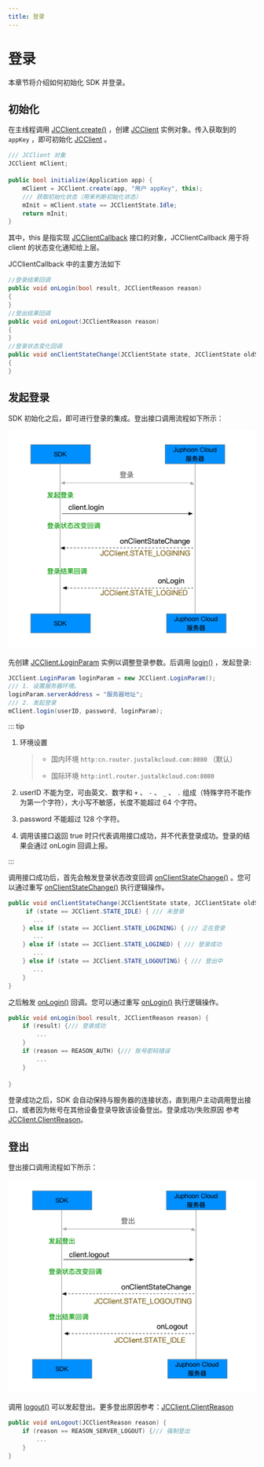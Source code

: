 ```yaml
---
title: 登录
---
```

# 登录

本章节将介绍如何初始化 SDK 并登录。



## 初始化

在主线程调用
[JCClient.create()](https://developer.juphoon.com/portal/reference/V2.1/windows/html/04eda8ae-87ca-50c7-5b35-97c067466d0c.htm)
，创建
[JCClient](https://developer.juphoon.com/portal/reference/V2.1/windows/html/a01b672a-1c8a-18a7-b550-727bbcad2f52.htm)
实例对象。传入获取到的 `appKey` ，即可初始化
[JCClient](https://developer.juphoon.com/portal/reference/V2.1/windows/html/a01b672a-1c8a-18a7-b550-727bbcad2f52.htm)
。



```csharp 
/// JCClient 对象
JCClient mClient;

public bool initialize(Application app) {
    mClient = JCClient.create(app, "用户 appKey", this);
    /// 获取初始化状态（用来判断初始化状态）
    mInit = mClient.state == JCClientState.Idle;
    return mInit;
}
```



其中，this 是指实现
[JCClientCallback](https://developer.juphoon.com/portal/reference/V2.1/windows/html/329abfbc-bd28-8240-16ce-1c039e4ecea8.htm)
接口的对象，JCClientCallback 用于将 client 的状态变化通知给上层。

JCClientCallback 中的主要方法如下



```csharp 
//登录结果回调
public void onLogin(bool result, JCClientReason reason)
{
}
//登出结果回调
public void onLogout(JCClientReason reason)
{
}
//登录状态变化回调
public void onClientStateChange(JCClientState state, JCClientState oldState)
{
}
```







## 发起登录

SDK 初始化之后，即可进行登录的集成。登出接口调用流程如下所示：

![../../../../\_images/workflow\_login\_android.png](../../../../_images/workflow_login_android.png)

先创建
[JCClient.LoginParam](https://developer.juphoon.com/portal/reference/V2.1/windows/html/bf49d392-d1f9-d885-36e5-4af282fdf4b8.htm)
实例以调整登录参数。后调用
[login()](https://developer.juphoon.com/portal/reference/V2.1/windows/html/62440094-63ab-7aa8-981d-2c2337419914.htm)
，发起登录:



```csharp 
JCClient.LoginParam loginParam = new JCClient.LoginParam();
/// 1. 设置服务器环境。
loginParam.serverAddress = "服务器地址";
/// 2. 发起登录
mClient.login(userID, password, loginParam);
```



::: tip



1.  环境设置
    
    > 
    > 
    > 
    > 
    >   - 国内环境 `http:cn.router.justalkcloud.com:8080` （默认）
    > 
    >   - 国际环境 `http:intl.router.justalkcloud.com:8080`
    > 
    > 

2.  userID 不能为空，可由英文、数字和 `+` 、 `-` 、 `_` 、 `.`
    组成（特殊字符不能作为第一个字符），大小写不敏感，长度不能超过
    64 个字符。

3.  password 不能超过 128 个字符。

4.  调用该接口返回 true 时只代表调用接口成功，并不代表登录成功。登录的结果会通过 onLogin 回调上报。

:::

调用接口成功后，首先会触发登录状态改变回调
[onClientStateChange()](https://developer.juphoon.com/portal/reference/V2.1/windows/html/91ac4180-d727-d901-a06b-3ed4a675f4fb.htm)
。您可以通过重写
[onClientStateChange()](https://developer.juphoon.com/portal/reference/V2.1/windows/html/91ac4180-d727-d901-a06b-3ed4a675f4fb.htm)
执行逻辑操作。



```csharp 
public void onClientStateChange(JCClientState state, JCClientState oldState) {
     if (state == JCClient.STATE_IDLE) { /// 未登录
       ...
    } else if (state == JCClient.STATE_LOGINING) { /// 正在登录
       ...
    } else if (state == JCClient.STATE_LOGINED) { /// 登录成功
       ...
    } else if (state == JCClient.STATE_LOGOUTING) { /// 登出中
       ...
    }
}
```



之后触发
[onLogin()](https://developer.juphoon.com/portal/reference/V2.1/windows/html/98254a36-6a0c-4495-3254-5dc93cd52f52.htm)
回调。您可以通过重写
[onLogin()](https://developer.juphoon.com/portal/reference/V2.1/windows/html/98254a36-6a0c-4495-3254-5dc93cd52f52.htm)
执行逻辑操作。



```csharp 
public void onLogin(bool result, JCClientReason reason) {
    if (result) {/// 登录成功
        ...
    }
    if (reason == REASON_AUTH) {/// 账号密码错误
        ...
    }

}
```



登录成功之后，SDK 会自动保持与服务器的连接状态，直到用户主动调用登出接口，或者因为帐号在其他设备登录导致该设备登出。登录成功/失败原因 参考
[JCClient.ClientReason](https://developer.juphoon.com/portal/reference/V2.1/windows/html/9d6e6243-1b3f-55a6-7d0a-3158812dfc6f.htm)。





## 登出

登出接口调用流程如下所示：

![../../../../\_images/workflow\_logout\_android.png](../../../../_images/workflow_logout_android.png)

调用
[logout()](https://developer.juphoon.com/portal/reference/V2.1/windows/html/4b7a3fd4-f6bf-fc4e-8cf9-78023f69b459.htm)
可以发起登出。更多登出原因参考：[JCClient.ClientReason](https://developer.juphoon.com/portal/reference/V2.1/windows/html/9d6e6243-1b3f-55a6-7d0a-3158812dfc6f.htm)



```csharp 
public void onLogout(JCClientReason reason) {
    if (reason == REASON_SERVER_LOGOUT) {/// 强制登出
        ...
    }
}
```
















